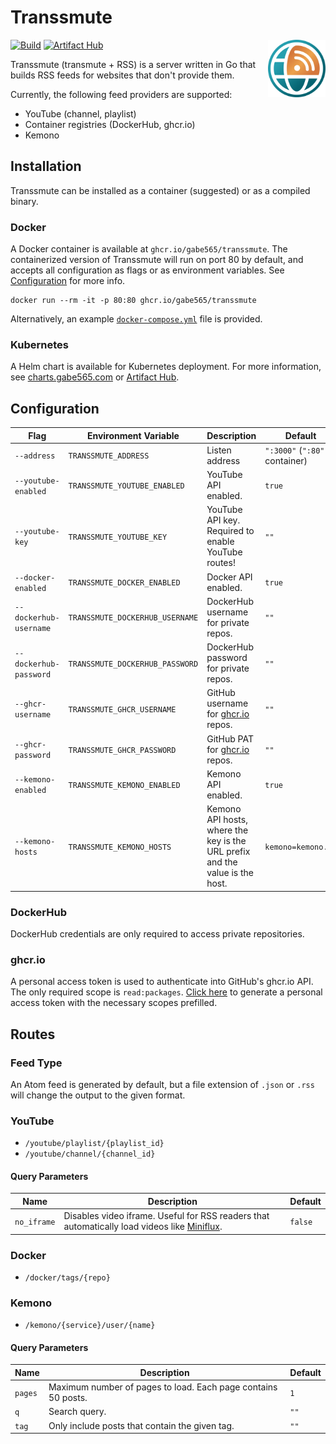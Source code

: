 # Transsmute

<img src="./assets/icon.svg" alt="Transsmute Icon" width="92" align="right">

[![Build](https://github.com/gabe565/transsmute/actions/workflows/build.yml/badge.svg)](https://github.com/gabe565/transsmute/actions/workflows/build.yml)
[![Artifact Hub](https://img.shields.io/endpoint?url=https://artifacthub.io/badge/repository/gabe565)](https://artifacthub.io/packages/helm/gabe565/transsmute)

Transsmute (transmute + RSS) is a server written in Go that builds RSS
feeds for websites that don't provide them.

Currently, the following feed providers are supported:

- YouTube (channel, playlist)
- Container registries (DockerHub, ghcr.io)
- Kemono

## Installation

Transsmute can be installed as a container (suggested) or as a compiled
binary.

### Docker

A Docker container is available at `ghcr.io/gabe565/transsmute`. The
containerized version of Transsmute will run on port 80 by default,
and accepts all configuration as flags or as environment variables.
See [Configuration](#configuration) for more info.

```shell
docker run --rm -it -p 80:80 ghcr.io/gabe565/transsmute
```

Alternatively, an example [`docker-compose.yml`](/docker-compose.yml) file
is provided.

### Kubernetes

A Helm chart is available for Kubernetes deployment.
For more information, see
[charts.gabe565.com](https://charts.gabe565.com/charts/transsmute/) or
[Artifact Hub](https://artifacthub.io/packages/helm/gabe565/transsmute).

## Configuration

| Flag                   | Environment Variable            | Description                                                                  | Default                          |
|------------------------|---------------------------------|------------------------------------------------------------------------------|----------------------------------|
| `--address`            | `TRANSSMUTE_ADDRESS`            | Listen address                                                               | `":3000"` (`":80"` in container) |
| `--youtube-enabled`    | `TRANSSMUTE_YOUTUBE_ENABLED`    | YouTube API enabled.                                                         | `true`                           |
| `--youtube-key`        | `TRANSSMUTE_YOUTUBE_KEY`        | YouTube API key. Required to enable YouTube routes!                          | `""`                             |
| `--docker-enabled`     | `TRANSSMUTE_DOCKER_ENABLED`     | Docker API enabled.                                                          | `true`                           |
| `--dockerhub-username` | `TRANSSMUTE_DOCKERHUB_USERNAME` | DockerHub username for private repos.                                        | `""`                             |
| `--dockerhub-password` | `TRANSSMUTE_DOCKERHUB_PASSWORD` | DockerHub password for private repos.                                        | `""`                             |
| `--ghcr-username`      | `TRANSSMUTE_GHCR_USERNAME`      | GitHub username for [ghcr.io](https://ghcr.io) repos.                        | `""`                             |
| `--ghcr-password`      | `TRANSSMUTE_GHCR_PASSWORD`      | GitHub PAT for [ghcr.io](https://ghcr.io) repos.                             | `""`                             |
| `--kemono-enabled`     | `TRANSSMUTE_KEMONO_ENABLED`     | Kemono API enabled.                                                          | `true`                           |
| `--kemono-hosts`       | `TRANSSMUTE_KEMONO_HOSTS`       | Kemono API hosts, where the key is the URL prefix and the value is the host. | `kemono=kemono.su`               |

### DockerHub

DockerHub credentials are only required to access private repositories.

### ghcr.io

A personal access token is used to authenticate into GitHub's ghcr.io API.
The only required scope is `read:packages`.
[Click here](https://github.com/settings/tokens/new?description=Transsmute&scopes=read:packages)
to generate a personal access token with the necessary scopes prefilled.

## Routes

### Feed Type

An Atom feed is generated by default, but a file extension of
`.json` or `.rss` will change the output to the given format.

### YouTube

- `/youtube/playlist/{playlist_id}`
- `/youtube/channel/{channel_id}`

#### Query Parameters
| Name        | Description                                                                                                          | Default |
|-------------|----------------------------------------------------------------------------------------------------------------------|---------|
| `no_iframe` | Disables video iframe. Useful for RSS readers that automatically load videos like [Miniflux](https://miniflux.app/). | `false` |

### Docker

- `/docker/tags/{repo}`

### Kemono

- `/kemono/{service}/user/{name}`

#### Query Parameters
| Name    | Description                                                   | Default |
|---------|---------------------------------------------------------------|---------|
| `pages` | Maximum number of pages to load. Each page contains 50 posts. | `1`     |
| `q`     | Search query.                                                 | `""`    |
| `tag`   | Only include posts that contain the given tag.                | `""`    |
